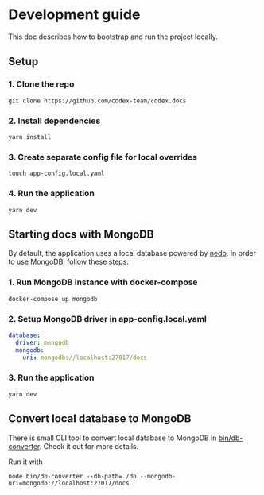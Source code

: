 # Development guide

This doc describes how to bootstrap and run the project locally.

## Setup

### 1. Clone the repo
```shell
git clone https://github.com/codex-team/codex.docs
```

### 2. Install dependencies

```shell
yarn install
```

### 3. Create separate config file for local overrides

```shell
touch app-config.local.yaml
```

### 4. Run the application

```shell
yarn dev
```

## Starting docs with MongoDB

By default, the application uses a local database powered by [nedb](https://www.npmjs.com/package/nedb).
In order to use MongoDB, follow these steps:


### 1. Run MongoDB instance with docker-compose

```shell
docker-compose up mongodb
```

### 2. Setup MongoDB driver in app-config.local.yaml

```yaml
database:
  driver: mongodb
  mongodb:
    uri: mongodb://localhost:27017/docs
```

### 3. Run the application

```shell
yarn dev
```

## Convert local database to MongoDB

There is small CLI tool to convert local database to MongoDB in [bin/db-converter](./bin/db-converter/README.md).
Check it out for more details.

Run it with

```shell
node bin/db-converter --db-path=./db --mongodb-uri=mongodb://localhost:27017/docs
```
